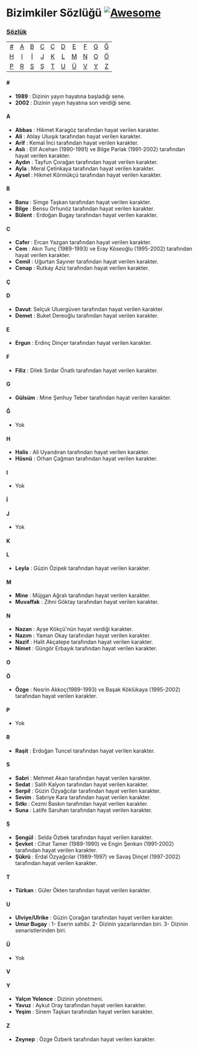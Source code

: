# Bizimkiler Sözlüğü [![Awesome](https://cdn.rawgit.com/sindresorhus/awesome/d7305f38d29fed78fa85652e3a63e154dd8e8829/media/badge.svg)](https://github.com/sindresorhus/awesome)
### [Sözlük](#sözlük)
|     |     |     |     |     |     |     |     |     |     |
|:-:  |:-:  |:-:  |:-:  |:-:  |:-:  |:-:  |:-:  |:-:  |:-:  |
| [#](#) 	| [A](#a) 	| [B](#b) 	| [C](#c) | [Ç](#ç) 	| [D](#d) 	| [E](#e) 	| [F](#f) | [G](#g) | [Ğ](#ğ)  	
| [H](#h) | [I](#ı)   | [İ](#i) 	| [J](#j) | [K](#k)   | [L](#l)   | [M](#m)   | [N](#n) | [O](#o) | [Ö](#ö)
| [P](#p) | [R](#r)   | [S](#s) 	| [Ş](#ş) | [T](#t)   | [U](#u)   | [Ü](#ü)   | [V](#v) | [Y](#y) | [Z](#z)

#### \#
* **1989** : Dizinin yayın hayatına başladığı sene.
* **2002** : Dizinin yayın hayatına son verdiği sene. 

#### A
* **Abbas** : Hikmet Karagöz tarafından hayat verilen karakter.
* **Ali** : Atılay Uluışık tarafından hayat verilen karakter.
* **Arif** : Kemal İnci tarafından hayat verilen karakter.
* **Aslı** : Elif Acehan (1990-1991) ve Bilge Parlak (1991-2002) tarafından hayat verilen karakter.
* **Aydın** : Tayfun Çorağan tarafından hayat verilen karakter.
* **Ayla** : Meral Çetinkaya tarafından hayat verilen karakter.
* **Aysel** : Hikmet Körmükçü tarafından hayat verilen karakter.

#### B
* **Banu** : Simge Taşkan tarafından hayat verilen karakter.
* **Bilge** : Bensu Orhunöz tarafından hayat verilen karakter.
* **Bülent** : Erdoğan Bugay tarafından hayat verilen karakter.

#### C
* **Cafer** : Ercan Yazgan tarafından hayat verilen karakter.
* **Cem** : Akın Tunç (1989-1993) ve Eray Köseoğlu (1995-2002) tarafından hayat verilen karakter.
* **Cemil** : Uğurtan Sayıner tarafından hayat verilen karakter.
* **Cenap** : Rutkay Aziz tarafından hayat verilen karakter.

#### Ç

#### D
* **Davut**: Selçuk Uluergüven tarafından hayat verilen karakter.
* **Demet** : Buket Dereoğlu tarafından hayat verilen karakter.

#### E
* **Ergun** : Erdinç Dinçer tarafından hayat verilen karakter.

#### F
* **Filiz** : Dilek Sırdar Önatlı tarafından hayat verilen karakter.

#### G
* **Gülsüm** : Mine Şenhuy Teber tarafından hayat verilen karakter.

#### Ğ
* Yok
  
#### H
* **Halis** : Ali Uyandıran tarafından hayat verilen karakter.
* **Hüsnü** : Orhan Çağman tarafından hayat verilen karakter.


#### I
* Yok

#### İ

#### J
* Yok

#### K

#### L
* **Leyla** : Güzin Özipek tarafından hayat verilen karakter.

#### M
* **Mine** : Müjgan Ağralı tarafından hayat verilen karakter.
* **Muvaffak** : Zihni Göktay tarafından hayat verilen karakter.

#### N
* **Nazan** : Ayşe Kökçü'nün hayat verdiği karakter.
* **Nazım** : Yaman Okay tarafından hayat verilen karakter.
* **Nazif** : Halit Akçatepe tarafından hayat verilen karakter.
* **Nimet** : Güngör Erbayık tarafından hayat verilen karakter.

#### O

#### Ö
* **Özge** : Nesrin Akkoç(1989-1993) ve Başak Köklükaya (1995-2002) tarafından hayat verilen karakter.

#### P
* Yok

#### R
* **Raşit** : Erdoğan Tuncel tarafından hayat verilen karakter.

#### S 
* **Sabri** : Mehmet Akan tarafından hayat verilen karakter.
* **Sedat** : Salih Kalyon tarafından hayat verilen karakter.
* **Serpil** : Güzin Özyağcılar tarafından hayat verilen karakter.
* **Sevim** : Sabriye Kara tarafından hayat verilen karakter.
* **Sıtkı** : Cezmi Baskın tarafından hayat verilen karakter.
* **Suna** : Latife Saruhan tarafından hayat verilen karakter.

#### Ş 
* **Şengül** : Selda Özbek tarafından hayat verilen karakter.
* **Şevket** : Cihat Tamer (1989-1990) ve Engin Şenkan (1991-2002) tarafından hayat verilen karakter.
* **Şükrü** : Erdal Özyağcılar (1989-1997) ve Savaş Dinçel (1997-2002) tarafından hayat verilen karakter.

#### T
* **Türkan** : Güler Ökten tarafından hayat verilen karakter.

#### U
* **Ulviye/Ulrike** : Güzin Çorağan tarafından hayat verilen karakter.
* **Umur Bugay** : 1- Eserin sahibi. 2- Dizinin yazarlarından biri. 3- Dizinin senaristlerinden biri.

#### Ü
* Yok

#### V
   
#### Y
* **Yalçın Yelence** : Dizinin yönetmeni.
* **Yavuz** : Aykut Oray tarafından hayat verilen karakter.
* **Yeşim** : Sinem Taşkan tarafından hayat verilen karakter.

#### Z
* **Zeynep** : Özge Özberk tarafından hayat verilen karakter.

